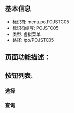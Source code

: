 
## 基本信息

- 标识符: menu.po.POJSTC05
- 标识符缩写: POJSTC05
- 类型: 虚拟菜单
- 路径: /po/POJSTC05

## 页面功能描述：





## 按钮列表:


### 选择



### 查询


